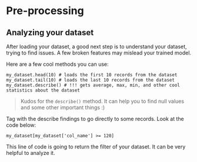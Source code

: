 # Pre-processing

## Analyzing your dataset

After loading your dataset, a good next step is to understand your dataset, trying to find issues. A few broken features may mislead your trained model.

Here are a few cool methods you can use:

```
my_dataset.head(10) # loads the first 10 records from the dataset
my_dataset.tail(10) # loads the last 10 records from the dataset
my_dataset.describe() # !!! gets average, max, min, and other cool statistics about the dataset
```

> Kudos for the `describe()` method. It can help you to find null values and some other important things :)

Tag with the describe findings to go directly to some records. Look at the code below:

```
my_dataset[my_dataset['col_name'] >= 120]
```

This line of code is going to return the filter of your dataset. It can be very helpful to analyze it.
